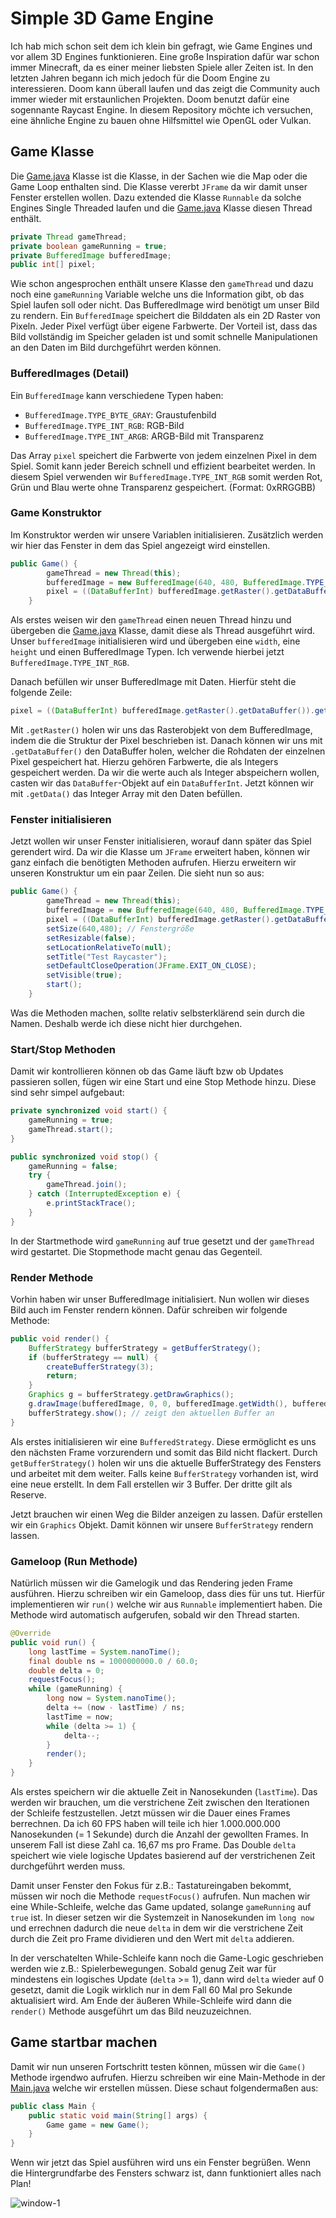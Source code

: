 # Simple 3D Game Engine

Ich hab mich schon seit dem ich klein bin gefragt, wie Game Engines und vor
allem 3D Engines funktionieren. Eine große Inspiration dafür war schon immer
Minecraft, da es einer meiner liebsten Spiele aller Zeiten ist. In den letzten 
Jahren begann ich mich jedoch für die Doom Engine zu interessieren. Doom kann
überall laufen und das zeigt die Community auch immer wieder mit erstaunlichen
Projekten. Doom benutzt dafür eine sogennante Raycast Engine. In diesem
Repository möchte ich versuchen, eine ähnliche Engine zu bauen ohne Hilfsmittel
wie OpenGL oder Vulkan.

## Game Klasse

Die [Game.java](src/main/java/org/tobii/game/Game.java) Klasse ist die Klasse, in
der Sachen wie die Map oder die Game Loop enthalten sind. Die Klasse vererbt `JFrame`
da wir damit unser Fenster erstellen wollen. Dazu extended die Klasse `Runnable` da
solche Engines Single Threaded laufen und die [Game.java](src/main/java/org/tobii/game/Game.java)
Klasse diesen Thread enthält.

```java
private Thread gameThread;
private boolean gameRunning = true;
private BufferedImage bufferedImage;
public int[] pixel;
```

Wie schon angesprochen enthält unsere Klasse den `gameThread` und dazu noch eine `gameRunning` Variable
welche uns die Information gibt, ob das Spiel laufen soll oder nicht. Das BufferedImage
wird benötigt um unser Bild zu rendern. Ein `BufferedImage` speichert die Bilddaten als ein 2D Raster von Pixeln.
Jeder Pixel verfügt über eigene Farbwerte. Der Vorteil ist, dass das Bild vollständig im Speicher
geladen ist und somit schnelle Manipulationen an den Daten im Bild durchgeführt werden können.

### BufferedImages (Detail)

Ein `BufferedImage` kann verschiedene Typen haben:
* `BufferedImage.TYPE_BYTE_GRAY`: Graustufenbild
* `BufferedImage.TYPE_INT_RGB`: RGB-Bild
* `BufferedImage.TYPE_INT_ARGB`: ARGB-Bild mit Transparenz


Das Array `pixel` speichert die Farbwerte von jedem einzelnen Pixel in dem Spiel. Somit kann jeder Bereich
schnell und effizient bearbeitet werden. In diesem Spiel verwenden wir `BufferedImage.TYPE_INT_RGB` somit
werden Rot, Grün und Blau werte ohne Transparenz gespeichert. (Format: 0xRRGGBB)


### Game Konstruktor

Im Konstruktor werden wir unsere Variablen initialisieren. Zusätzlich werden wir hier das Fenster in dem
das Spiel angezeigt wird einstellen.

```java
public Game() {
        gameThread = new Thread(this);
        bufferedImage = new BufferedImage(640, 480, BufferedImage.TYPE_INT_RGB);
        pixel = ((DataBufferInt) bufferedImage.getRaster().getDataBuffer()).getData();
    }
```

Als erstes weisen wir den `gameThread` einen neuen Thread hinzu und übergeben die [Game.java](src/main/java/org/tobii/game/Game.java)
Klasse, damit diese als Thread ausgeführt wird. Unser `bufferedImage` initialisieren wird und übergeben eine
`width`, eine `height` und einen BufferedImage Typen. Ich verwende hierbei jetzt `BufferedImage.TYPE_INT_RGB`.


Danach befüllen wir unser BufferedImage mit Daten. Hierfür steht die folgende Zeile:
```java
pixel = ((DataBufferInt) bufferedImage.getRaster().getDataBuffer()).getData();
```

Mit `.getRaster()` holen wir uns das Rasterobjekt von dem BufferedImage, indem die die Struktur der Pixel 
beschrieben ist. Danach können wir uns mit `.getDataBuffer()` den DataBuffer holen, welcher die Rohdaten der
einzelnen Pixel gespeichert hat. Hierzu gehören Farbwerte, die als Integers gespeichert werden. Da wir die werte
auch als Integer abspeichern wollen, casten wir das `DataBuffer`-Objekt auf ein `DataBufferInt`. Jetzt können
wir mit `.getData()` das Integer Array mit den Daten befüllen.

### Fenster initialisieren

Jetzt wollen wir unser Fenster initialisieren, worauf dann später das Spiel gerendert wird. Da wir die Klasse
um `JFrame` erweitert haben, können wir ganz einfach die benötigten Methoden aufrufen. Hierzu erweitern wir
unseren Konstruktur um ein paar Zeilen. Die sieht nun so aus:
```java
public Game() {
        gameThread = new Thread(this);
        bufferedImage = new BufferedImage(640, 480, BufferedImage.TYPE_INT_RGB);
        pixel = ((DataBufferInt) bufferedImage.getRaster().getDataBuffer()).getData();
        setSize(640,480); // Fenstergröße
        setResizable(false);
        setLocationRelativeTo(null);
        setTitle("Test Raycaster");
        setDefaultCloseOperation(JFrame.EXIT_ON_CLOSE);
        setVisible(true);
        start();
    }
```

Was die Methoden machen, sollte relativ selbsterklärend sein durch die Namen. Deshalb werde ich diese
nicht hier durchgehen. 

### Start/Stop Methoden

Damit wir kontrollieren können ob das Game läuft bzw ob Updates passieren sollen, fügen wir eine Start 
und eine Stop Methode hinzu. Diese sind sehr simpel aufgebaut:

```java
private synchronized void start() {
    gameRunning = true;
    gameThread.start();
}

public synchronized void stop() {
    gameRunning = false;
    try {
        gameThread.join();
    } catch (InterruptedException e) {
        e.printStackTrace();
    }
}
```

In der Startmethode wird `gameRunning` auf true gesetzt und der `gameThread` wird gestartet. Die
Stopmethode macht genau das Gegenteil.

### Render Methode

Vorhin haben wir unser BufferedImage initialisiert. Nun wollen wir dieses Bild auch im Fenster rendern können.
Dafür schreiben wir folgende Methode:

```java
public void render() {
    BufferStrategy bufferStrategy = getBufferStrategy();
    if (bufferStrategy == null) {
        createBufferStrategy(3);
        return;
    }
    Graphics g = bufferStrategy.getDrawGraphics();
    g.drawImage(bufferedImage, 0, 0, bufferedImage.getWidth(), bufferedImage.getHeight(),null);
    bufferStrategy.show(); // zeigt den aktuellen Buffer an
}
```

Als erstes initialisieren wir eine `BufferedStrategy`. Diese ermöglicht es uns den nächsten Frame
vorzurendern und somit das Bild nicht flackert. Durch `getBufferStrategy()` holen wir uns die aktuelle BufferStrategy
des Fensters und arbeitet mit dem weiter. Falls keine `BufferStrategy` vorhanden ist, wird eine neue erstellt.
In dem Fall erstellen wir 3 Buffer. Der dritte gilt als Reserve.

Jetzt brauchen wir einen Weg die Bilder anzeigen zu lassen. Dafür erstellen wir ein `Graphics` Objekt. Damit können
wir unsere `BufferStrategy` rendern lassen.

### Gameloop (Run Methode)

Natürlich müssen wir die Gamelogik und das Rendering jeden Frame ausführen. Hierzu schreiben wir ein Gameloop, dass
dies für uns tut. Hierfür implementieren wir `run()` welche wir aus `Runnable` implementiert haben. Die Methode
wird automatisch aufgerufen, sobald wir den Thread starten.

```java
@Override
public void run() {
    long lastTime = System.nanoTime();
    final double ns = 1000000000.0 / 60.0;
    double delta = 0;
    requestFocus();
    while (gameRunning) {
        long now = System.nanoTime();
        delta += (now - lastTime) / ns;
        lastTime = now;
        while (delta >= 1) {
            delta--;
        }
        render();
    }
}
```

Als erstes speichern wir die aktuelle Zeit in Nanosekunden (`lastTime`). Das werden wir brauchen, um die verstrichene Zeit
zwischen den Iterationen der Schleife festzustellen. Jetzt müssen wir die Dauer eines Frames berrechnen. Da ich 
60 FPS haben will teile ich hier 1.000.000.000 Nanosekunden (= 1 Sekunde) durch die Anzahl der gewollten Frames.
In unserem Fall ist diese Zahl ca. 16,67 ms pro Frame. Das Double `delta` speichert wie viele logische Updates basierend
auf der verstrichenen Zeit durchgeführt werden muss. 

Damit unser Fenster den Fokus für z.B.: Tastatureingaben bekommt, müssen wir noch die Methode `requestFocus()` aufrufen.
Nun machen wir eine While-Schleife, welche das Game updated, solange `gameRunning` auf `true` ist. In dieser setzen
wir die Systemzeit in Nanosekunden im `long now` und errechnen dadurch die neue `delta` in dem wir die verstrichene Zeit
durch die Zeit pro Frame dividieren und den Wert mit `delta` addieren.

In der verschatelten While-Schleife kann noch die Game-Logic geschrieben werden wie z.B.: Spielerbewegungen. Sobald
genug Zeit war für mindestens ein logisches Update (`delta` >= 1), dann wird `delta` wieder auf 0 gesetzt, damit die Logik
wirklich nur in dem Fall 60 Mal pro Sekunde aktualisiert wird. Am Ende der äußeren While-Schleife wird dann die `render()`
Methode ausgeführt um das Bild neuzuzeichnen.

## Game startbar machen

Damit wir nun unseren Fortschritt testen können, müssen wir die `Game()` Methode irgendwo aufrufen. Hierzu schreiben
wir eine Main-Methode in der [Main.java](src/main/java/org/tobii/game/Main.java) welche wir erstellen müssen.
Diese schaut folgendermaßen aus:

```java
public class Main {
    public static void main(String[] args) {
        Game game = new Game();
    }
}
```
Wenn wir jetzt das Spiel ausführen wird uns ein Fenster begrüßen. Wenn die Hintergrundfarbe des Fensters schwarz
ist, dann funktioniert alles nach Plan!

![window-1](src/main/resources/docu/window-1.png)